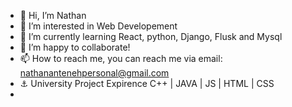 - 👋 Hi, I’m Nathan
- 👀 I’m interested in Web Developement
- 🌱 I’m currently learning React, python, Django, Flusk and Mysql
- 💞️ I’m happy to collaborate!
- 📫 How to reach me, you can reach me via email: nathanantenehpersonal@gmail.com
- ⚓ University Project Expirence C++ | JAVA | JS | HTML | CSS
- 
<!---
nathanAspect/nathanAspect is a ✨ special ✨ repository because its `README.md` (this file) appears on your GitHub profile.
You can click the Preview link to take a look at your changes.
--->
